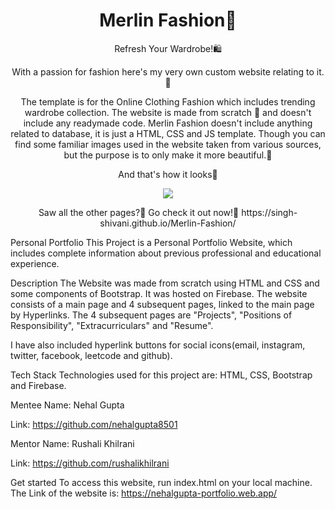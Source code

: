 <h1 align = "center">Merlin Fashion🛒</h1>


<p align="center">Refresh Your Wardrobe!🛍️ 
 <p align="center">
With a passion for fashion here's my very own custom website relating to it.💃
 </p>
 
 
 <p align="center">
 The template is for the Online Clothing Fashion which includes trending wardrobe collection. The website is made from scratch 🥳 and doesn't include any readymade code.
Merlin Fashion doesn't include anything related to database, it is just a HTML, CSS and JS template. Though you can find some familiar images used in the website taken from various sources, but the purpose is to only make it more beautiful.🖤

 </p>

  <p align="center">
    And that's how it looks🤩
 </p>
 <p align="center">
 <img src="https://user-images.githubusercontent.com/47295558/76738138-11372680-6790-11ea-82c6-c27a9c2b7b68.gif">
  </p>
 <p align="center">
 Saw all the other pages?🧐 Go check it out now!🥳 
   https://singh-shivani.github.io/Merlin-Fashion/
</p>
Personal Portfolio
This Project is a Personal Portfolio Website, which includes complete information about previous professional and educational experience.

Description
The Website was made from scratch using HTML and CSS and some components of Bootstrap. It was hosted on Firebase. The website consists of a main page and 4 subsequent pages, linked to the main page by Hyperlinks. The 4 subsequent pages are "Projects", "Positions of Responsibility", "Extracurriculars" and "Resume".

I have also included hyperlink buttons for social icons(email, instagram, twitter, facebook, leetcode and github).

Tech Stack
Technologies used for this project are: HTML, CSS, Bootstrap and Firebase.

Mentee
Name: Nehal Gupta

Link: https://github.com/nehalgupta8501

Mentor
Name: Rushali Khilrani

Link: https://github.com/rushalikhilrani

Get started
To access this website, run index.html on your local machine.
The Link of the website is: https://nehalgupta-portfolio.web.app/

